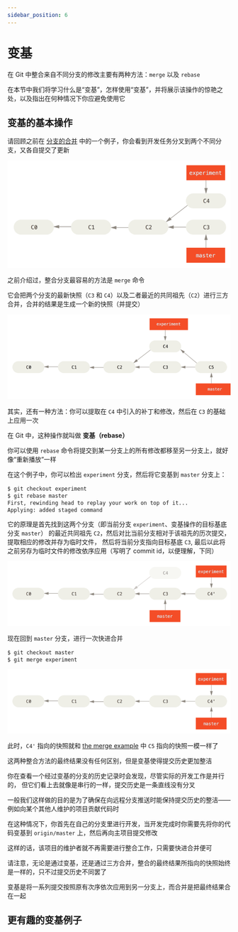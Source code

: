 ```yaml
---
sidebar_position: 6
---
```


# 变基

在 Git 中整合来自不同分支的修改主要有两种方法：`merge` 以及 `rebase`

在本节中我们将学习什么是“变基”，怎样使用“变基”，并将展示该操作的惊艳之处，以及指出在何种情况下你应避免使用它

## 变基的基本操作

请回顾之前在 [分支的合并](https://git-scm.com/book/zh/v2/ch00/_basic_merging) 中的一个例子，你会看到开发任务分叉到两个不同分支，又各自提交了更新

![31](../img/31.png)

之前介绍过，整合分支最容易的方法是 `merge` 命令

它会把两个分支的最新快照（`C3` 和 `C4`）以及二者最近的共同祖先（`C2`）进行三方合并，合并的结果是生成一个新的快照（并提交）

![32](../img/32.png)

其实，还有一种方法：你可以提取在 `C4` 中引入的补丁和修改，然后在 `C3` 的基础上应用一次

在 Git 中，这种操作就叫做 **变基（rebase）**

你可以使用 `rebase` 命令将提交到某一分支上的所有修改都移至另一分支上，就好像“重新播放”一样

在这个例子中，你可以检出 `experiment` 分支，然后将它变基到 `master` 分支上：

```shell
$ git checkout experiment
$ git rebase master
First, rewinding head to replay your work on top of it...
Applying: added staged command
```

它的原理是首先找到这两个分支（即当前分支 `experiment`、变基操作的目标基底分支 `master`） 的最近共同祖先 `C2`，然后对比当前分支相对于该祖先的历次提交，提取相应的修改并存为临时文件， 然后将当前分支指向目标基底 `C3`, 最后以此将之前另存为临时文件的修改依序应用（写明了 commit id，以便理解，下同）

![33](../img/33.png)

现在回到 `master` 分支，进行一次快进合并

```shell
$ git checkout master
$ git merge experiment
```

![34](../img/34.png)

此时，`C4'` 指向的快照就和 [the merge example](https://git-scm.com/book/zh/v2/ch00/ebasing-merging-example) 中 `C5` 指向的快照一模一样了

这两种整合方法的最终结果没有任何区别，但是变基使得提交历史更加整洁

你在查看一个经过变基的分支的历史记录时会发现，尽管实际的开发工作是并行的， 但它们看上去就像是串行的一样，提交历史是一条直线没有分叉

一般我们这样做的目的是为了确保在向远程分支推送时能保持提交历史的整洁——例如向某个其他人维护的项目贡献代码时

在这种情况下，你首先在自己的分支里进行开发，当开发完成时你需要先将你的代码变基到 `origin/master` 上，然后再向主项目提交修改

这样的话，该项目的维护者就不再需要进行整合工作，只需要快进合并便可

请注意，无论是通过变基，还是通过三方合并，整合的最终结果所指向的快照始终是一样的，只不过提交历史不同罢了

变基是将一系列提交按照原有次序依次应用到另一分支上，而合并是把最终结果合在一起

## 更有趣的变基例子
